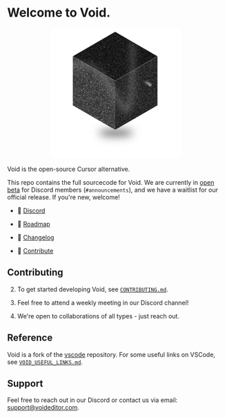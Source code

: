 # Welcome to Void.

<div align="center">
	<img
		src="./src/vs/workbench/browser/parts/editor/media/slice_of_void.png"
	 	alt="Void Welcome"
		width="300"
	 	height="300"
	/>
</div>

Void is the open-source Cursor alternative. 

This repo contains the full sourcecode for Void. We are currently in [open beta](https://voideditor.com/) for Discord members (`#announcements`), and we have a waitlist for our official release. If you're new, welcome!

- 👋 [Discord](https://discord.gg/RSNjgaugJs)

- 🚙 [Roadmap](https://github.com/orgs/voideditor/projects/2)

- 📝 [Changelog](https://voideditor.com/changelog)

- 🔨 [Contribute](https://github.com/voideditor/void/blob/main/CONTRIBUTING.md)


## Contributing


2. To get started developing Void, see [`CONTRIBUTING.md`](https://github.com/voideditor/void/blob/main/CONTRIBUTING.md).

3. Feel free to attend a weekly meeting in our Discord channel!

4. We're open to collaborations of all types - just reach out.


## Reference

Void is a fork of the [vscode](https://github.com/microsoft/vscode) repository. For some useful links on VSCode, see [`VOID_USEFUL_LINKS.md`](https://github.com/voideditor/void/blob/main/VOID_USEFUL_LINKS.md).

## Support
Feel free to reach out in our Discord or contact us via email: support@voideditor.com.
